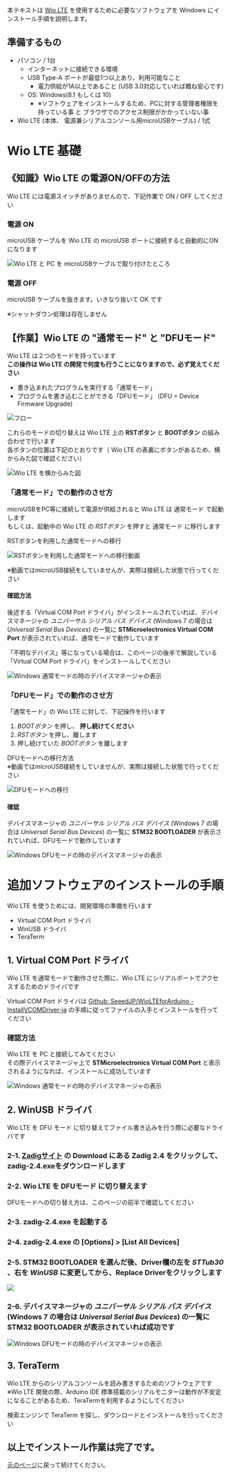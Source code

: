 本テキストは [Wio LTE](https://soracom.jp/products/wio_lte/) を使用するために必要なソフトウェアを Windows にインストール手順を説明します。

## 準備するもの

* パソコン / 1台
    * インターネットに接続できる環境
    * USB Type-A ポートが最低1つ以上あり、利用可能なこと
        * 電力供給が1A以上であること (USB 3.0対応していれば概ね安心です)
    * OS: Windows(8.1 もしくは 10)
        * ※ソフトウェアをインストールするため、PCに対する管理者権限を持っている事 と ブラウザでのアクセス制限がかかっていない事
* Wio LTE (本体、 電源兼シリアルコンソール用microUSBケーブル) / 1式

# Wio LTE 基礎

## 《知識》Wio LTE の電源ON/OFFの方法

Wio LTE には電源スイッチがありませんので、下記作業で ON / OFF してください

### 電源 ON

microUSB ケーブルを Wio LTE の microUSB ポートに接続すると自動的にONになります

![Wio LTE と PC を microUSBケーブルで取り付けたところ](https://docs.google.com/drawings/d/e/2PACX-1vSgLUCOrN928URIfbcNC0VR4xwSBOCYm8ngs0d2edkWyu4ZC7VNoXjALvKOXv121zk3RZB2vF9J40fB/pub?w=640&h=480)

### 電源 OFF

microUSB ケーブルを抜きます。いきなり抜いて OK です

※シャットダウン処理は存在しません

## 【作業】Wio LTE の "通常モード" と "DFUモード"

Wio LTE は２つのモードを持っています  
**この操作は Wio LTE の開発で何度も行うことになりますので、必ず覚えてください**

* 書き込まれたプログラムを実行する「通常モード」
* プログラムを書き込むことができる「DFUモード」 (DFU = Device Firmware Upgrade)

![フロー](https://docs.google.com/drawings/d/e/2PACX-1vQAcnymqWTTneRwnc9EFz21YvrmfCsIuV33yfqf1ODC_LKQR-6762CJDMclRIWC8BfUeDDLpC6KKs-2/pub?w=581&h=253)


これらのモードの切り替えは Wio LTE 上の **RSTボタン** と **BOOTボタン** の組み合わせで行います  
各ボタンの位置は下記のとおりです（ Wio LTE の表裏にボタンがあるため、横からみた図で確認ください）

![Wio LTE を横からみた図](https://docs.google.com/drawings/d/e/2PACX-1vRnhRiZC7-jRCqLaxJO6E7Bmq0_8BxornXgP1y6UHdYXhr6iBm_RNoV148oSzJKeHBYXRjYai9msQoz/pub?w=480&h=249)

### 「通常モード」での動作のさせ方

microUSBをPC等に接続して電源が供給されると Wio LTE は 通常モード で起動します  
もしくは、起動中の Wio LTE の *RSTボタン* を押すと 通常モード に移行します

RSTボタンを利用した通常モードへの移行

![RSTボタンを利用した通常モードへの移行動画](http://drive.google.com/uc?export=view&id=1YkxHW6LBtDQP6SKi1ytw3snOMe-Vt6HQ)

※動画ではmicroUSB接続をしていませんが、実際は接続した状態で行ってください

#### 確認方法

後述する「Virtual COM Port ドライバ」がインストールされていれば、デバイスマネージャの *ユニバーサル シリアル バス デバイス* (Windows 7 の場合は *Universal Serial Bus Devices*) の一覧に **STMicroelectronics Virtual COM Port** が表示されていれば、通常モードで動作しています

「不明なデバイス」等になっている場合は、このページの後半で解説している「Virtual COM Port ドライバ」をインストールしてください

![Windows 通常モードの時のデバイスマネージャの表示](https://dev.soracom.io/img/gs_wio-lte/basic-normal-win.png)

### 「DFUモード」での動作のさせ方

「通常モード」の Wio LTE に対して、下記操作を行います

1. *BOOTボタン* を押し、 **押し続けてください**
2. *RSTボタン* を押し、離します
3. 押し続けていた *BOOTボタン* を離します

DFUモードへの移行方法  
※動画ではmicroUSB接続をしていませんが、実際は接続した状態で行ってください

![DFUモードへの移行](http://drive.google.com/uc?export=view&id=1447mCTbYS7iMTtVWaTkXJzHD8vJ8lprJ)

#### 確認

デバイスマネージャの *ユニバーサル シリアル バス デバイス* (Windows 7 の場合は *Universal Serial Bus Devices*) の一覧に **STM32 BOOTLOADER** が表示されていれば、DFUモードで動作しています

![Windows DFUモードの時のデバイスマネージャの表示](https://dev.soracom.io/img/gs_wio-lte/basic-dfu-win.png)

# 追加ソフトウェアのインストールの手順

Wio LTE を使うためには、開発環境の準備を行います

* Virtual COM Port ドライバ
* WinUSB ドライバ
* TeraTerm

## 1. Virtual COM Port ドライバ

Wio LTE を通常モードで動作させた際に、Wio LTE にシリアルポートでアクセスするためのドライバです

Virtual COM Port ドライバは [Github: SeeedJP/WioLTEforArduino - InstallVCOMDriver-ja](https://github.com/SeeedJP/WioLTEforArduino/wiki/InstallVCOMDriver-ja) の手順に従ってファイルの入手とインストールを行ってください

### 確認方法

Wio LTE を PC と接続してみてください  
その際デバイスマネージャ上で **STMicroelectronics Virtual COM Port** と表示されるようになれば、インストールに成功しています

![Windows 通常モードの時のデバイスマネージャの表示](https://dev.soracom.io/img/gs_wio-lte/basic-normal-win.png)

## 2. WinUSB ドライバ

Wio LTE を DFU モード に切り替えてファイル書き込みを行う際に必要なドライバです

### 2-1. [Zadigサイト](http://zadig.akeo.ie/) の Download にある **Zadig 2.4** をクリックして、zadig-2.4.exeをダウンロードします

### 2-2. Wio LTE を DFUモード に切り替えます

DFUモードへの切り替え方は、このページの前半で確認してください

### 2-3. zadig-2.4.exe を起動する

### 2-4. zadig-2.4.exe の [Options] > [List All Devices]

### 2-5. **STM32 BOOTLOADER** を選んだ後、Driver欄の左を *STTub30* 、右を *WinUSB* に変更してから、Replace Driverをクリックします  

![](https://github.com/SeeedJP/WioLTEforArduino/wiki/img/11.png)

### 2-6. デバイスマネージャの *ユニバーサル シリアル バス デバイス* (Windows 7 の場合は *Universal Serial Bus Devices*) の一覧に **STM32 BOOTLOADER** が表示されていれば成功です

![Windows DFUモードの時のデバイスマネージャの表示](https://dev.soracom.io/img/gs_wio-lte/basic-dfu-win.png)

## 3. TeraTerm

Wio LTE からのシリアルコンソールを読み書きするためのソフトウェアです  
※Wio LTE 開発の際、Arduino IDE 標準搭載のシリアルモニターは動作が不安定になることがあるため、TeraTermを利用するようにしてください

検索エンジンで TeraTerm を探し、ダウンロードとインストールを行ってください

## 以上でインストール作業は完了です。

[元のページ](1-setup#LED)に戻って続けてください。
